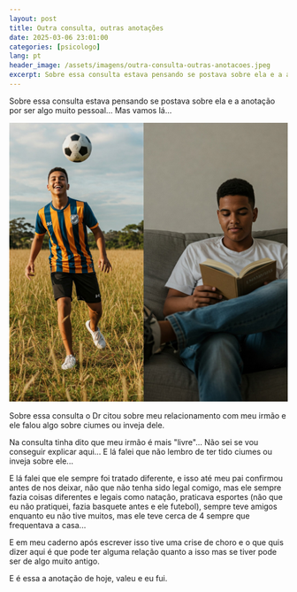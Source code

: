 ```yaml
---
layout: post
title: Outra consulta, outras anotações
date: 2025-03-06 23:01:00
categories: [psicologo]
lang: pt
header_image: /assets/imagens/outra-consulta-outras-anotacoes.jpeg
excerpt: Sobre essa consulta estava pensando se postava sobre ela e a anotação por ser algo muito p...
---
```


Sobre essa consulta estava pensando se postava sobre ela e a anotação por ser algo muito pessoal... Mas vamos lá...

![Outra consulta, outras anotações](/assets/imagens/outra-consulta-outras-anotacoes.jpeg)

Sobre essa consulta o Dr citou sobre meu relacionamento com meu irmão e ele falou algo sobre ciumes ou inveja dele.

Na consulta tinha dito que meu irmão é mais "livre"... Não sei se vou conseguir explicar aqui... E lá falei que não lembro de ter tido ciumes ou inveja sobre ele...

E lá falei que ele sempre foi tratado diferente, e isso até meu pai confirmou antes de nos deixar, não que não tenha sido legal comigo, mas ele sempre fazia coisas diferentes e legais como natação, praticava esportes (não que eu não pratiquei, fazia basquete antes e ele futebol), sempre teve amigos enquanto eu não tive muitos, mas ele teve cerca de 4 sempre que frequentava a casa...

E em meu caderno após escrever isso tive uma crise de choro e o que quis dizer aqui é que pode ter alguma relação quanto a isso mas se tiver pode ser de algo muito antigo.

E é essa a anotação de hoje, valeu e eu fui.